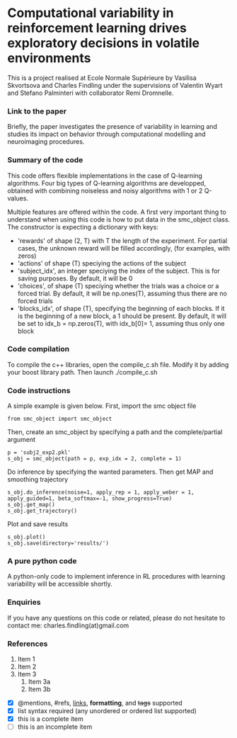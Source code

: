 <h1> Computational variability in reinforcement learning drives exploratory decisions in volatile environments </h1>

This is a project realised at Ecole Normale Supérieure by Vasilisa Skvortsova and Charles Findling under the supervisions of Valentin Wyart and Stefano Palminteri with collaborator Remi Dromnelle.

<h3> Link to the paper </h3>

Briefly, the paper investigates the presence of variability in learning and studies its impact on behavior through computational modelling and neuroimaging procedures.

<h3> Summary of the code </h3>

This code offers flexible implementations in the case of Q-learning algorithms. Four big types of Q-learning algorithms are developped, obtained with combining noiseless and noisy algorithms with 1 or 2 Q-values. 

Multiple features are offered within the code. A first very important thing to understand when using this code is how to put data in the smc_object class. The constructor is expecting a dictionary with keys:
<ul>
  <li>'rewards' of shape (2, T) with T the length of the experiment. For partial cases, the unknown reward will be filled accordingly, (for examples, with zeros)</li>
  <li>'actions' of shape (T) speciying the actions of the subject</li>
  <li>'subject_idx', an integer speciying the index of the subject. This is for saving purposes. By default, it will be 0</li>
  <li>'choices', of shape (T) speciying whether the trials was a choice or a forced trial. By default, it will be np.ones(T), assuming thus there are no forced trials</li>
  <li>'blocks_idx', of shape (T), specifying the beginning of each blocks. If it is the beginning of a new block, a 1 should be present. By default, it will be set to idx_b = np.zeros(T), with idx_b[0]= 1, assuming thus only one block </li>
</ul>

<h3> Code compilation </h3>

To compile the c++ libraries, open the compile_c.sh file. Modify it by adding your boost library path. Then launch ./compile_c.sh

<h3> Code instructions </h3>

A simple example is given below. First, import the smc object file

```
from smc_object import smc_object  
```
Then, create an smc_object by specifying a path and the complete/partial argument
```
p = 'subj2_exp2.pkl'  
s_obj = smc_object(path = p, exp_idx = 2, complete = 1)
```
Do inference by specifying the wanted parameters. Then get MAP and smoothing trajectory
```
s_obj.do_inference(noise=1, apply_rep = 1, apply_weber = 1, apply_guided=1, beta_softmax=-1, show_progress=True)  
s_obj.get_map() 
s_obj.get_trajectory()  
```
Plot and save results
```
s_obj.plot()  
s_obj.save(directory='results/') 
```

<h3> A pure python code </h3>

A python-only code to implement inference in RL procedures with learning variability will be accessible shortly.

<h3> Enquiries </h3>

If you have any questions on this code or related, please do not hesitate to contact me: charles.findling(at)gmail.com

<h3> References </h3>

1. Item 1
1. Item 2
1. Item 3
   1. Item 3a
   1. Item 3b

- [x] @mentions, #refs, [links](), **formatting**, and <del>tags</del> supported
- [x] list syntax required (any unordered or ordered list supported)
- [x] this is a complete item
- [ ] this is an incomplete item
